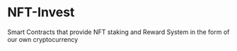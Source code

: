 # NFT-Invest
Smart Contracts that provide NFT staking and Reward System in the form of our own cryptocurrency
